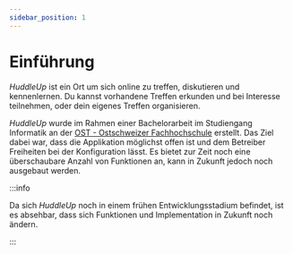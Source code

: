 ```yaml
---
sidebar_position: 1
---
```


# Einführung

_HuddleUp_ ist ein Ort um sich online zu treffen, diskutieren und kennenlernen. Du kannst vorhandene Treffen erkunden und bei Interesse teilnehmen, oder dein eigenes Treffen organisieren.

_HuddleUp_ wurde im Rahmen einer Bachelorarbeit im Studiengang Informatik an der [OST - Ostschweizer Fachhochschule](https://www.ost.ch) erstellt. Das Ziel dabei war, dass die Applikation möglichst offen ist und dem Betreiber Freiheiten bei der Konfiguration lässt. Es bietet zur Zeit noch eine überschaubare Anzahl von Funktionen an, kann in Zukunft jedoch noch ausgebaut werden.

:::info

Da sich _HuddleUp_ noch in einem frühen Entwicklungsstadium befindet, ist es absehbar, dass sich Funktionen und Implementation in Zukunft noch ändern.

:::
